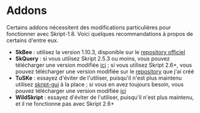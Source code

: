# Addons

Certains addons nécessitent des modifications particulières pour fonctionner avec Skript-1.8. Voici quelques
recommandations à propos de certains d'entre eux.

- **SkBee** : utilisez la version 1.10.3, disponible sur
  le [repository officiel](https://github.com/ShaneBeee/SkBee/releases/tag/1.10.3)
- **SkQuery** : si vous utilisez Skript 2.5.3 ou moins, vous pouvez télécharger une version modifiée
  [ici](https://cdn.discordapp.com/attachments/697442955555897394/697456620774359110/SkQueryLime.jar) ; si vous utilisez
  Skript 2.6+, vous pouvez télécharger une version modifiée sur
  le [repository](https://github.com/Matocolotoe/SkQuery-1.8/) que j'ai créé
- **TuSKe** : essayez d'éviter de l'utiliser, puisqu'il n'est plus maintenu
  utilisez [skript-gui](https://github.com/APickledWalrus/skript-gui/)
  à la place ; si vous en avez toujours besoin, vous pouvez télécharger une version
  modifiée [ici](https://skripttools.net/dl/TuSKe+1.8.3-PikachuPatch-v3.jar)
- **WildSkript** : essayez d'éviter de l'utiliser, puisqu'il n'est plus maintenu, et il ne fonctionne pas avec Skript 2.6+
